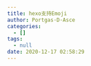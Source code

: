 ```yaml
---
title: hexo支持Emoji
author: Portgas·D·Asce
categories:
  - []
tags:
  - null
date: 2020-12-17 02:58:29
---
```


<!--more-->

